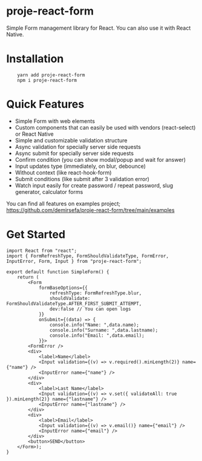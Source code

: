 # proje-react-form

Simple Form management library for React. You can also use it with React Native.

# Installation
```
    yarn add proje-react-form
    npm i proje-react-form
```
# Quick Features
- Simple Form with web elements
- Custom components that can easily be used with vendors (react-select) or React Native
- Simple and customizable validation structure
- Async validation for specially server side requests
- Async submit for specially server side requests
- Confirm condition (you can show modal/popup and wait for answer)
- Input updates type (immediately, on blur, debounce)
- Without context (like react-hook-form)
- Submit conditions (like submit after 3 validation error)
- Watch input easily for create password / repeat password, slug generator, calculator forms

You can find all features on examples project;</br>
https://github.com/demirsefa/proje-react-form/tree/main/examples

# Get Started

```tsx
import React from "react";
import { FormRefreshType, FormShouldValidateType, FormError, InputError, Form, Input } from "proje-react-form";

export default function SimpleForm() {
    return (
        <Form
            formBaseOptions={{
                refreshType: FormRefreshType.blur,
                shouldValidate: FormShouldValidateType.AFTER_FIRST_SUBMIT_ATTEMPT,
                dev:false // You can open logs     
            }}
            onSubmit={(data) => {
                console.info("Name: ",data.name);
                console.info("Surname: ",data.lastname);
                console.info("Email: ",data.email);
            }}>
        <FormError />
        <div>
            <label>Name</label>
            <Input validation={(v) => v.required().minLength(2)} name={"name"} />
            <InputError name={"name"} />
        </div>
        <div>
            <label>Last Name</label>
            <Input validation={(v) => v.set({ validateAll: true }).minLength(2)} name={"lastname"} />
            <InputError name={"lastname"} />
        </div>
        <div>
            <label>Email</label>
            <Input validation={(v) => v.email()} name={"email"} />
            <InputError name={"email"} />
        </div>
        <button>SEND</button>
    </Form>);
}
```
